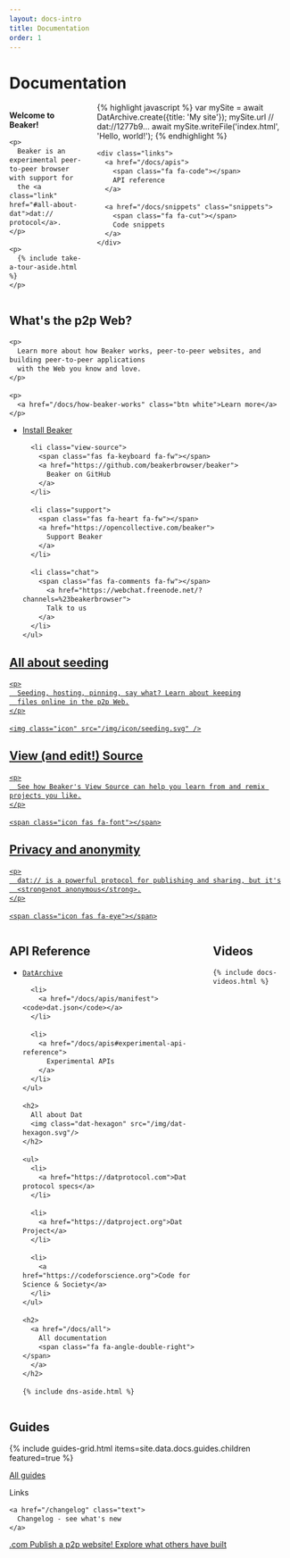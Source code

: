 ```yaml
---
layout: docs-intro
title: Documentation
order: 1
---
```


<h1>Documentation</h1>

<div class="docs-hero columns">
  <div class="cta col col-2-5">
    <p class="welcome">
      <i class="fas fa-heart"></i>
      <strong>Welcome to Beaker!</strong>
    </p>

    <p>
      Beaker is an experimental peer-to-peer browser with support for
      the <a class="link" href="#all-about-dat">dat:// protocol</a>.
    </p>

    <p>
      {% include take-a-tour-aside.html %}
    </p>
  </div>

  <div class="apis col col-3-5">
    <div class="example">
{% highlight javascript %}
var mySite = await DatArchive.create({title: 'My site'});
mySite.url // dat://1277b9...
await mySite.writeFile('index.html', 'Hello, world!');
{% endhighlight %}
    </div>

    <div class="links">
      <a href="/docs/apis">
        <span class="fa fa-code"></span>
        API reference
      </a>

      <a href="/docs/snippets" class="snippets">
        <span class="fa fa-cut"></span>
        Code snippets
      </a>
    </div>
  </div>
</div>

<div class="main-info grid grid-3 small-gap">
  <div class="col-2-3 whats-peer-to-peer-web">
    <h2>
      What's the p2p Web?
    </h2>

    <p>
      Learn more about how Beaker works, peer-to-peer websites, and building peer-to-peer applications
      with the Web you know and love.
    </p>

    <p>
      <a href="/docs/how-beaker-works" class="btn white">Learn more</a>
    </p>
  </div>

  <div class="col-1-3 external-links">
    <ul>
      <li class="install">
        <span class="icon fa fa-arrow-alt-circle-down fa-fw"></span>
        <a href="/install">
          Install Beaker
        </a>
      </li>

      <li class="view-source">
        <span class="fas fa-keyboard fa-fw"></span>
        <a href="https://github.com/beakerbrowser/beaker">
          Beaker on GitHub
        </a>
      </li>

      <li class="support">
        <span class="fas fa-heart fa-fw"></span>
        <a href="https://opencollective.com/beaker">
          Support Beaker
        </a>
      </li>

      <li class="chat">
        <span class="fas fa-comments fa-fw"></span>
          <a href="https://webchat.freenode.net/?channels=%23beakerbrowser">
          Talk to us
        </a>
      </li>
    </ul>
  </div>
</div>

<div class="highlights grid grid-3 small-gap">
   <a href="/docs/how-beaker-works/peer-to-peer-websites#keeping-a-peer-to-peer-website-online" class="highlight seeding">
    <h2>All about seeding</h2>

    <p>
      Seeding, hosting, pinning, say what? Learn about keeping
      files online in the p2p Web.
    </p>

    <img class="icon" src="/img/icon/seeding.svg" />
  </a>

  <a href="/docs/tour#2-view-source" class="highlight view-source">
    <h2>View (and edit!) Source</h2>

    <p>
      See how Beaker's View Source can help you learn from and remix projects you like.
    </p>

    <span class="icon fas fa-font"></span>
  </a>

  <a href="/docs/faq/#is-the-dat-network-anonymous" class="highlight privacy">
    <h2>Privacy and anonymity</h2>

    <p>
      dat:// is a powerful protocol for publishing and sharing, but it's
      <strong>not anonymous</strong>.
    </p>

    <span class="icon fas fa-eye"></span>
  </a>
</div>

<div class="columns">
  <div class="quick-links col-1-2">
    <h2>API Reference</h2>
    <ul>
      <li>
        <a href="/docs/apis/dat"><code>DatArchive</code></a>
      </li>

      <li>
        <a href="/docs/apis/manifest"><code>dat.json</code></a>
      </li>

      <li>
        <a href="/docs/apis#experimental-api-reference">
          Experimental APIs
        </a>
      </li>
    </ul>

    <h2>
      All about Dat
      <img class="dat-hexagon" src="/img/dat-hexagon.svg"/>
    </h2>

    <ul>
      <li>
        <a href="https://datprotocol.com">Dat protocol specs</a>
      </li>

      <li>
        <a href="https://datproject.org">Dat Project</a>
      </li>

      <li>
        <a href="https://codeforscience.org">Code for Science & Society</a>
      </li>
    </ul>

    <h2>
      <a href="/docs/all">
        All documentation
        <span class="fa fa-angle-double-right"></span>
      </a>
    </h2>

    {% include dns-aside.html %}
  </div>

  <div class="col-1-2">
    <h2 class="underline">
      Videos
    </h2>

    {% include docs-videos.html %}
  </div>
</div>

<div class="guides">
  <h2>Guides</h2>
  {% include guides-grid.html items=site.data.docs.guides.children featured=true %}

  <p>
    <a class="link" href="/docs/guides">
      All guides
      <span class="fa fa-angle-double-right"></span>
    </a>
  </p>
</div>

<div class="links-grid">
  <div class="link-icon">
    <span class="fa fa-link"></span>
    <span class="text">Links</span>
  </div>

  <div class="link changelog">
    <span class="icon changelog-icon body">
      <span class="fas fa-circle"></span>
      <span class="fas fa-circle"></span>
      <span class="fas fa-circle"></span>
    </span>

    <a href="/changelog" class="text">
      Changelog - see what's new
    </a>
  </div>

  <a class="link" href="/docs/guides/publish-a-peer-to-peer-website">
    <span class="icon dot-com">.com</span>
    <span class="text">
      Publish a p2p website!
    </span>
  </a>

  <a class="link" href="https://github.com/beakerbrowser/explore">
    <span class="icon fa fa-search"></span>
    <span class="text">
      Explore what others have built
    </span>
  </a>
</div>
